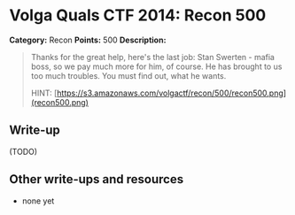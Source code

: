 # Volga Quals CTF 2014: Recon 500

**Category:** Recon
**Points:** 500
**Description:**

> Thanks for the great help, here's the last job: Stan Swerten - mafia boss, so we pay much more for him, of course. He has brought to us too much troubles. You must find out, what he wants.
>
> HINT: [https://s3.amazonaws.com/volgactf/recon/500/recon500.png](recon500.png)

## Write-up

(TODO)

## Other write-ups and resources

* none yet
